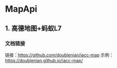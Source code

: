 # MapApi

## 1. 高德地图+蚂蚁L7

### 文档链接

链接：https://github.com/doublenian/iacc-map
示例：https://doublenian.github.io/iacc-map/

​	

